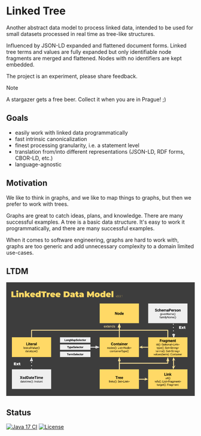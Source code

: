 # Linked Tree

Another abstract data model to process linked data, intended to be used for small datasets processed in real time as tree-like structures. 

Influenced by JSON-LD expanded and flattened document forms. Linked tree terms and values are fully expanded but only identifiable node fragments are merged and flattened. Nodes with no identifiers are kept embedded.

The project is an experiment, please share feedback.

> [!NOTE]
> A stargazer gets a free beer. Collect it when you are in Prague! ;)

## Goals

  * easily work with linked data programmatically  
  * fast intrinsic canonicalization
  * finest processing granularity, i.e. a statement level
  * translation from/into different representations (JSON-LD, RDF forms, CBOR-LD, etc.)
  * language-agnostic

## Motivation
We like to think in graphs, and we like to map things to graphs, but then we prefer to work with trees.

Graphs are great to catch ideas, plans, and knowledge. There are many successful examples. A tree is a basic data structure. It's easy to work it programmatically, and there are many successful examples.

When it comes to software engineering, graphs are hard to work with, graphs are too generic and add unnecessary complexity to a domain limited use-cases.

## LTDM

![Data Model](/doc/ltdm-0.0.1.png)


## Status

[![Java 17 CI](https://github.com/filip26/linked-tree/actions/workflows/java17-push.yml/badge.svg)](https://github.com/filip26/linked-tree/actions/workflows/java17-push.yml)
[![License](https://img.shields.io/badge/License-Apache%202.0-blue.svg)](https://opensource.org/licenses/Apache-2.0)

